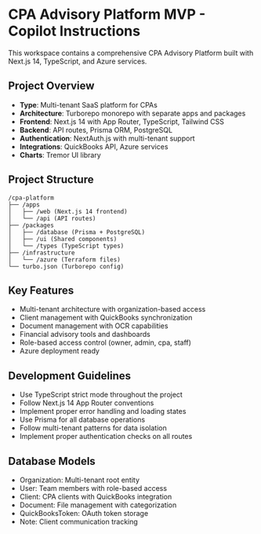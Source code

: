 # CPA Advisory Platform MVP - Copilot Instructions

This workspace contains a comprehensive CPA Advisory Platform built with Next.js 14, TypeScript, and Azure services.

## Project Overview
- **Type**: Multi-tenant SaaS platform for CPAs
- **Architecture**: Turborepo monorepo with separate apps and packages
- **Frontend**: Next.js 14 with App Router, TypeScript, Tailwind CSS
- **Backend**: API routes, Prisma ORM, PostgreSQL
- **Authentication**: NextAuth.js with multi-tenant support
- **Integrations**: QuickBooks API, Azure services
- **Charts**: Tremor UI library

## Project Structure
```
/cpa-platform
├── /apps
│   ├── /web (Next.js 14 frontend)
│   └── /api (API routes)
├── /packages
│   ├── /database (Prisma + PostgreSQL)
│   ├── /ui (Shared components)
│   └── /types (TypeScript types)
├── /infrastructure
│   └── /azure (Terraform files)
└── turbo.json (Turborepo config)
```

## Key Features
- Multi-tenant architecture with organization-based access
- Client management with QuickBooks synchronization
- Document management with OCR capabilities
- Financial advisory tools and dashboards
- Role-based access control (owner, admin, cpa, staff)
- Azure deployment ready

## Development Guidelines
- Use TypeScript strict mode throughout the project
- Follow Next.js 14 App Router conventions
- Implement proper error handling and loading states
- Use Prisma for all database operations
- Follow multi-tenant patterns for data isolation
- Implement proper authentication checks on all routes

## Database Models
- Organization: Multi-tenant root entity
- User: Team members with role-based access
- Client: CPA clients with QuickBooks integration
- Document: File management with categorization
- QuickBooksToken: OAuth token storage
- Note: Client communication tracking